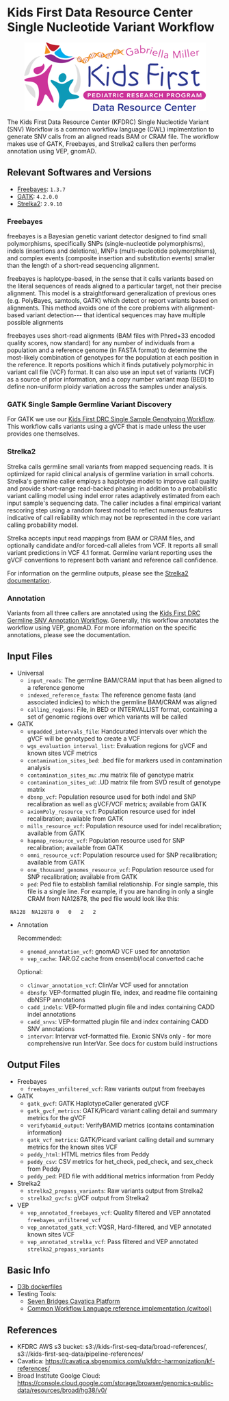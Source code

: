 # Kids First Data Resource Center Single Nucleotide Variant Workflow

<p align="center">
  <img src="https://github.com/d3b-center/d3b-research-workflows/raw/master/doc/kfdrc-logo-sm.png">
</p>

The Kids First Data Resource Center (KFDRC) Single Nucleotide Variant (SNV)
Workflow is a common workflow language (CWL) implmentation to generate
SNV calls from an aligned reads BAM or CRAM file. The workflow makes use of
GATK, Freebayes, and Strelka2 callers then performs annotation using VEP,
gnomAD.

## Relevant Softwares and Versions

- [Freebayes](https://github.com/freebayes/freebayes): `1.3.7`
- [GATK](https://github.com/broadinstitute/gatk): `4.2.0.0`
- [Strelka2](https://github.com/Illumina/strelka): `2.9.10`

### Freebayes

freebayes is a Bayesian genetic variant detector designed to find small
polymorphisms, specifically SNPs (single-nucleotide polymorphisms), indels
(insertions and deletions), MNPs (multi-nucleotide polymorphisms), and complex
events (composite insertion and substitution events) smaller than the length of
a short-read sequencing alignment.

freebayes is haplotype-based, in the sense that it calls variants based on the
literal sequences of reads aligned to a particular target, not their precise
alignment. This model is a straightforward generalization of previous ones
(e.g. PolyBayes, samtools, GATK) which detect or report variants based on
alignments. This method avoids one of the core problems with alignment-based
variant detection--- that identical sequences may have multiple possible
alignments

freebayes uses short-read alignments (BAM files with Phred+33 encoded quality
scores, now standard) for any number of individuals from a population and a
reference genome (in FASTA format) to determine the most-likely combination of
genotypes for the population at each position in the reference. It reports
positions which it finds putatively polymorphic in variant call file (VCF)
format. It can also use an input set of variants (VCF) as a source of prior
information, and a copy number variant map (BED) to define non-uniform ploidy
variation across the samples under analysis.

### GATK Single Sample Germline Variant Discovery

For GATK we use our [Kids First DRC Single Sample Genotyping
Workflow](./GATK_GERMLINE_README.md). This workflow calls variants using a
gVCF that is made unless the user provides one themselves.

### Strelka2

Strelka calls germline small variants from mapped sequencing reads.  It is
optimized for rapid clinical analysis of germline variation in small cohorts.
Strelka's germline caller employs a haplotype model to improve call quality and
provide short-range read-backed phasing in addition to a probabilistic variant
calling model using indel error rates adaptively estimated from each input
sample's sequencing data. The caller includes a final empirical variant
rescoring step using a random forest model to reflect numerous features
indicative of call reliability which may not be represented in the core variant
calling probability model.

Strelka accepts input read mappings from BAM or CRAM files, and optionally
candidate and/or forced-call alleles from VCF. It reports all small variant
predictions in VCF 4.1 format. Germline variant reporting uses the gVCF
conventions to represent both variant and reference call confidence.

For information on the germline outputs, please see the [Strelka2
documentation](https://github.com/Illumina/strelka/blob/v2.9.x/docs/userGuide/README.md#germline).

### Annotation

Variants from all three callers are annotated using the [Kids First DRC
Germline SNV Annotation Workflow](../kf-annotation-tools/docs/GERMLINE_SNV_ANNOT_README.md).
Generally, this workflow annotates the workflow using VEP, gnomAD.
For more information on the specific annotations, please see the documentation.

## Input Files

- Universal
    - `input_reads`: The germline BAM/CRAM input that has been aligned to a reference genome
    - `indexed_reference_fasta`: The reference genome fasta (and associated indicies) to which the germline BAM/CRAM was aligned
    - `calling_regions`: File, in BED or INTERVALLIST format, containing a set of genomic regions over which variants will be called
- GATK
    - `unpadded_intervals_file`: Handcurated intervals over which the gVCF will be genotyped to create a VCF
    - `wgs_evaluation_interval_list`: Evaluation regions for gVCF and known sites VCF metrics
    - `contamination_sites_bed`: .bed file for markers used in contamination analysis
    - `contamination_sites_mu`: .mu matrix file of genotype matrix
    - `contamination_sites_ud`: .UD matrix file from SVD result of genotype matrix
    - `dbsnp_vcf`: Population resource used for both indel and SNP recalibration as well as gVCF/VCF metrics; available from GATK
    - `axiomPoly_resource_vcf`: Population resource used for indel recalibration; available from GATK
    - `mills_resource_vcf`: Population resource used for indel recalibration; available from GATK
    - `hapmap_resource_vcf`: Population resource used for SNP recalibration; available from GATK
    - `omni_resource_vcf`: Population resource used for SNP recalibration; available from GATK
    - `one_thousand_genomes_resource_vcf`: Population resource used for SNP recalibration; available from GATK
    - `ped`: Ped file to establish familial relationship. For single sample, this file is a single line. For example, if you are handing in only a single CRAM from NA12878, the ped file would look like this:
```
 NA128	NA12878	0	0	2	2
```
- Annotation

    Recommended:
    - `gnomad_annotation_vcf`: gnomAD VCF used for annotation
    - `vep_cache`: TAR.GZ cache from ensembl/local converted cache

    Optional:
    - `clinvar_annotation_vcf`: ClinVar VCF used for annotation
    - `dbnsfp`: VEP-formatted plugin file, index, and readme file containing dbNSFP annotations
    - `cadd_indels`: VEP-formatted plugin file and index containing CADD indel annotations
    - `cadd_snvs`: VEP-formatted plugin file and index containing CADD SNV annotations
    - `intervar`: Intervar vcf-formatted file. Exonic SNVs only - for more comprehensive run InterVar. See docs for custom build instructions

## Output Files

- Freebayes
    - `freebayes_unfiltered_vcf`: Raw variants output from freebayes
- GATK
    - `gatk_gvcf`: GATK HaplotypeCaller generated gVCF
    - `gatk_gvcf_metrics`: GATK/Picard variant calling detail and summary metrics for the gVCF
    - `verifybamid_output`: VerifyBAMID metrics (contains contamination information)
    - `gatk_vcf_metrics`: GATK/Picard variant calling detail and summary metrics for the known sites VCF
    - `peddy_html`: HTML metrics files from Peddy
    - `peddy_csv`: CSV metrics for het_check, ped_check, and sex_check from Peddy
    - `peddy_ped`: PED file with additional metrics information from Peddy
- Strelka2
    - `strelka2_prepass_variants`: Raw variants output from Strelka2
    - `strelka2_gvcfs`: gVCF output from Strelka2
- VEP
    - `vep_annotated_freebayes_vcf`: Quality filtered and VEP annotated `freebayes_unfiltered_vcf`
    - `vep_annotated_gatk_vcf`: VQSR, Hard-filtered, and VEP annotated known sites VCF
    - `vep_annotated_strelka_vcf`: Pass filtered and VEP annotated `strelka2_prepass_variants`

## Basic Info
- [D3b dockerfiles](https://github.com/d3b-center/bixtools)
- Testing Tools:
    - [Seven Bridges Cavatica Platform](https://cavatica.sbgenomics.com/)
    - [Common Workflow Language reference implementation (cwltool)](https://github.com/common-workflow-language/cwltool/)

## References
- KFDRC AWS s3 bucket: s3://kids-first-seq-data/broad-references/, s3://kids-first-seq-data/pipeline-references/
- Cavatica: https://cavatica.sbgenomics.com/u/kfdrc-harmonization/kf-references/
- Broad Institute Goolge Cloud: https://console.cloud.google.com/storage/browser/genomics-public-data/resources/broad/hg38/v0/
